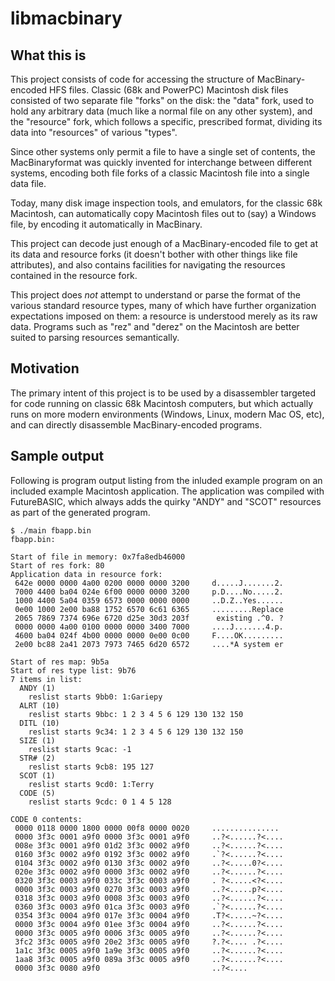 # libmacbinary

## What this is

This project consists of code for accessing the structure of MacBinary-encoded
HFS files. Classic (68k and PowerPC) Macintosh disk files consisted of two
separate file "forks" on the disk: the "data" fork, used to hold any arbitrary
data (much like a normal file on any other system), and the "resource" fork,
which follows a specific, prescribed format, dividing its data into "resources"
of various "types".

Since other systems only permit a file to have a single set of contents, the
MacBinaryformat was quickly invented for interchange between different systems,
encoding both file forks of a classic Macintosh file into a single data file.

Today, many disk image inspection tools, and emulators, for the classic 68k
Macintosh, can automatically copy Macintosh files out to (say) a Windows
file, by encoding it automatically in MacBinary.

This project can decode just enough of a MacBinary-encoded file to get at its
data and resource forks (it doesn't bother with other things like file
attributes), and also contains facilities for navigating the resources
contained in the resource fork.

This project does *not* attempt to understand or parse the format of
the various standard resource types, many of which have further
organization expectations imposed on them: a resource is understood merely
as its raw data. Programs such as "rez" and "derez" on the Macintosh
are better suited to parsing resources semantically.

## Motivation
The primary intent of this project is to be used by a disassembler
targeted for code running on classic 68k Macintosh computers,
but which actually runs on more modern environments
(Windows, Linux, modern Mac OS, etc), and can directly disassemble
MacBinary-encoded programs.

## Sample output
Following is program output listing from the inluded example program
on an included example Macintosh application. The application
was compiled with FutureBASIC, which always adds the quirky
"ANDY" and "SCOT" resources as part of the generated program.

```
$ ./main fbapp.bin
fbapp.bin:

Start of file in memory: 0x7fa8edb46000
Start of res fork: 80
Application data in resource fork:
 642e 0000 0000 4a00 0200 0000 0000 3200     d.....J.......2.
 7000 4400 ba04 024e 6f00 0000 0000 3200     p.D....No.....2.
 1000 4400 5a04 0359 6573 0000 0000 0000     ..D.Z..Yes......
 0e00 1000 2e00 ba88 1752 6570 6c61 6365     .........Replace
 2065 7869 7374 696e 6720 d25e 30d3 203f      existing .^0. ?
 0000 0000 4a00 0100 0000 0000 3400 7000     ....J.......4.p.
 4600 ba04 024f 4b00 0000 0000 0e00 0c00     F....OK.........
 2e00 bc88 2a41 2073 7973 7465 6d20 6572     ....*A system er

Start of res map: 9b5a
Start of res type list: 9b76
7 items in list:
  ANDY (1)
    reslist starts 9bb0: 1:Gariepy
  ALRT (10)
    reslist starts 9bbc: 1 2 3 4 5 6 129 130 132 150
  DITL (10)
    reslist starts 9c34: 1 2 3 4 5 6 129 130 132 150
  SIZE (1)
    reslist starts 9cac: -1
  STR# (2)
    reslist starts 9cb8: 195 127
  SCOT (1)
    reslist starts 9cd0: 1:Terry
  CODE (5)
    reslist starts 9cdc: 0 1 4 5 128

CODE 0 contents:
 0000 0118 0000 1800 0000 00f8 0000 0020     ............... 
 0000 3f3c 0001 a9f0 0000 3f3c 0001 a9f0     ..?<......?<....
 008e 3f3c 0001 a9f0 01d2 3f3c 0002 a9f0     ..?<......?<....
 0160 3f3c 0002 a9f0 0192 3f3c 0002 a9f0     .`?<......?<....
 0104 3f3c 0002 a9f0 0130 3f3c 0002 a9f0     ..?<.....0?<....
 020e 3f3c 0002 a9f0 0000 3f3c 0002 a9f0     ..?<......?<....
 0320 3f3c 0003 a9f0 033c 3f3c 0003 a9f0     . ?<.....<?<....
 0000 3f3c 0003 a9f0 0270 3f3c 0003 a9f0     ..?<.....p?<....
 0318 3f3c 0003 a9f0 0008 3f3c 0003 a9f0     ..?<......?<....
 0360 3f3c 0003 a9f0 01ca 3f3c 0003 a9f0     .`?<......?<....
 0354 3f3c 0004 a9f0 017e 3f3c 0004 a9f0     .T?<.....~?<....
 0000 3f3c 0004 a9f0 01ee 3f3c 0004 a9f0     ..?<......?<....
 0000 3f3c 0005 a9f0 0006 3f3c 0005 a9f0     ..?<......?<....
 3fc2 3f3c 0005 a9f0 20e2 3f3c 0005 a9f0     ?.?<.... .?<....
 1a1c 3f3c 0005 a9f0 1a9e 3f3c 0005 a9f0     ..?<......?<....
 1aa8 3f3c 0005 a9f0 089a 3f3c 0005 a9f0     ..?<......?<....
 0000 3f3c 0080 a9f0                         ..?<....
```
